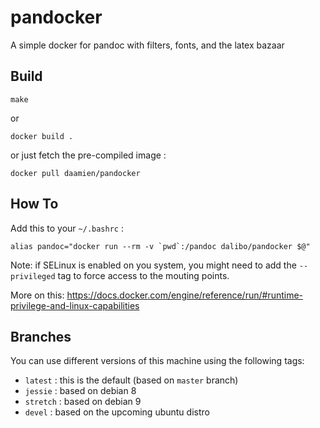 # pandocker

A simple docker for pandoc with filters, fonts, and the latex bazaar

## Build

```
make
```

or 

```
docker build .
```

or just fetch the pre-compiled image :

```
docker pull daamien/pandocker
```

## How To

Add this to your `~/.bashrc` :

```
alias pandoc="docker run --rm -v `pwd`:/pandoc dalibo/pandocker $@"
```


Note: if SELinux is enabled on you system, you might need to add the
`--privileged` tag to force access to the mouting points.


More on this:
https://docs.docker.com/engine/reference/run/#runtime-privilege-and-linux-capabilities

## Branches 

You can use different versions of this machine using the following tags:

  * `latest`  : this is the default  (based on `master` branch)
  * `jessie`  : based on debian 8
  * `stretch` : based on debian 9
  * `devel`   : based on the upcoming ubuntu distro
